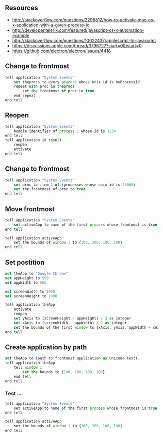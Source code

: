 ## Resources

- http://stackoverflow.com/questions/2296812/how-to-activate-mac-os-x-application-with-a-given-process-id
- http://developer.telerik.com/featured/javascript-os-x-automation-example
- http://stackoverflow.com/questions/10022437/applescript-to-javascript
- https://discussions.apple.com/thread/3796727?start=0&tstart=0
- https://github.com/electron/electron/issues/4418

## Change to frontmost

```javascript
tell application "System Events"
    set theprocs to every process whose unix id is myProcessId
    repeat with proc in theprocs
        set the frontmost of proc to true
    end repeat
end tell
```

## Reopen

```javascript
tell application "System Events"
    bundle identifier of process 1 whose id is 1234
end tell
tell application id result
    reopen
    activate
end tell
```

## Change to frontmost

```javascript
tell application "System Events"
	set proc to item 1 of (processes whose unix id is 25068)
	set the frontmost of proc to true
end tell
```

## Move frontmost

```javascript
tell application "System Events"
	set activeApp to name of the first process whose frontmost is true
end tell

tell application activeApp
	set the bounds of window 1 to {100, 100, 100, 100}
end tell
```

## Set postition

```javascript
set theApp to "Google Chrome"
set appHeight to 500
set appWidth to 500

set screenWidth to 1000
set screenHeight to 1000

tell application theApp
	activate
	reopen
	set yAxis to (screenHeight - appHeight) / 2 as integer
	set xAxis to (screenWidth - appWidth) / 2 as integer
	set the bounds of the first window to {xAxis, yAxis, appWidth + xAxis, appHeight + yAxis}
end tell
```

## Create application by path

```javascript
set theApp to (path to frontmost application as Unicode text)
tell application theApp
	tell window 1
		set the bounds to {100, 100, 100, 100}
	end tell
end tell
```

### Test ...

```javascript
tell application "System Events"
	set activeApp to name of the first process whose frontmost is true
end tell

tell application activeApp
	set the bounds of window 1 to {100, 100, 100, 100}
end tell
```